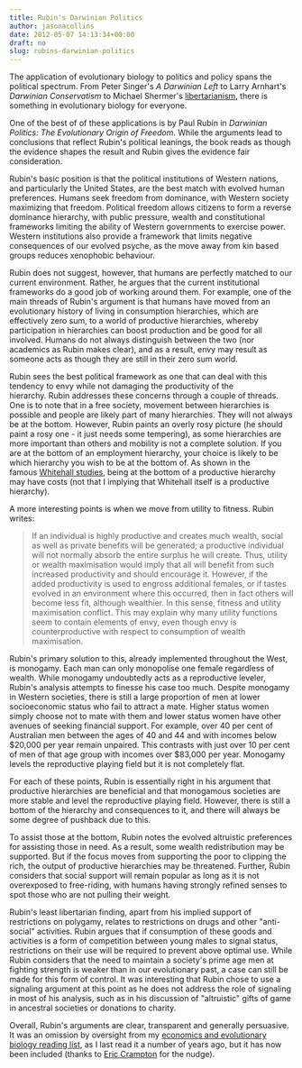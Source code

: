 ```yaml
---
title: Rubin's Darwinian Politics
author: jasonacollins
date: 2012-05-07 14:13:34+00:00
draft: no
slug: rubins-darwinian-politics
---
```


The application of evolutionary biology to politics and policy spans the political spectrum. From Peter Singer's *A Darwinian Left* to Larry Arnhart's *Darwinian Conservatism* to Michael Shermer's [libertarianism](http://www.cato-unbound.org/2011/09/06/michael-shermer/liberty-and-science/), there is something in evolutionary biology for everyone.

One of the best of of these applications is by Paul Rubin in *Darwinian Politics: The Evolutionary Origin of Freedom*. While the arguments lead to conclusions that reflect Rubin's political leanings, the book reads as though the evidence shapes the result and Rubin gives the evidence fair consideration.

Rubin's basic position is that the political institutions of Western nations, and particularly the United States, are the best match with evolved human preferences. Humans seek freedom from dominance, with Western society maximizing that freedom. Political freedom allows citizens to form a reverse dominance hierarchy, with public pressure, wealth and constitutional frameworks limiting the ability of Western governments to exercise power. Western institutions also provide a framework that limits negative consequences of our evolved psyche, as the move away from kin based groups reduces xenophobic behaviour.

Rubin does not suggest, however, that humans are perfectly matched to our current environment. Rather, he argues that the current institutional frameworks do a good job of working around them. For example, one of the main threads of Rubin's argument is that humans have moved from an evolutionary history of living in consumption hierarchies, which are effectively zero sum, to a world of productive hierarchies, whereby participation in hierarchies can boost production and be good for all involved. Humans do not always distinguish between the two (nor academics as Rubin makes clear), and as a result, envy may result as someone acts as though they are still in their zero sum world.

Rubin sees the best political framework as one that can deal with this tendency to envy while not damaging the productivity of the hierarchy. Rubin addresses these concerns through a couple of threads. One is to note that in a free society, movement between hierarchies is possible and people are likely part of many hierarchies. They will not always be at the bottom. However, Rubin paints an overly rosy picture (he should paint a rosy one - it just needs some tempering), as some hierarchies are more important than others and mobility is not a complete solution. If you are at the bottom of an employment hierarchy, your choice is likely to be which hierarchy you wish to be at the bottom of. As shown in the famous [Whitehall studies](http://en.wikipedia.org/wiki/Whitehall_Study), being at the bottom of a productive hierarchy may have costs (not that I implying that Whitehall itself is a productive hierarchy).

A more interesting points is when we move from utility to fitness. Rubin writes:

>If an individual is highly productive and creates much wealth, social as well as private benefits will be generated; a productive individual will not normally absorb the entire surplus he will create. Thus, utility or wealth maximisation would imply that all will benefit from such increased productivity and should encourage it. However, if the added productivity is used to engross additional females, or if tastes evolved in an environment where this occurred, then in fact others will become less fit, although wealthier. In this sense, fitness and utility maximisation conflict. This may explain why many utility functions seem to contain elements of envy, even though envy is counterproductive with respect to consumption of wealth maximisation.

Rubin's primary solution to this, already implemented throughout the West, is monogamy. Each man can only monopolise one female regardless of wealth. While monogamy undoubtedly acts as a reproductive leveler, Rubin's analysis attempts to finesse his case too much. Despite monogamy in Western societies, there is still a large proportion of men at lower socioeconomic status who fail to attract a mate. Higher status women simply choose not to mate with them and lower status women have other avenues of seeking financial support. For example, over 40 per cent of Australian men between the ages of 40 and 44 and with incomes below $20,000 per year remain unpaired. This contrasts with just over 10 per cent of men of that age group with incomes over $83,000 per year. Monogamy levels the reproductive playing field but it is not completely flat.

For each of these points, Rubin is essentially right in his argument that productive hierarchies are beneficial and that monogamous societies are more stable and level the reproductive playing field. However, there is still a bottom of the hierarchy and consequences to it, and there will always be some degree of pushback due to this.

To assist those at the bottom, Rubin notes the evolved altruistic preferences for assisting those in need. As a result, some wealth redistribution may be supported. But if the focus moves from supporting the poor to clipping the rich, the output of productive hierarchies may be threatened. Further, Rubin considers that social support will remain popular as long as it is not overexposed to free-riding, with humans having strongly refined senses to spot those who are not pulling their weight.

Rubin's least libertarian finding, apart from his implied support of restrictions on polygamy, relates to restrictions on drugs and other "anti-social" activities. Rubin argues that if consumption of these goods and activities is a form of competition between young males to signal status, restrictions on their use will be required to prevent above optimal use. While Rubin considers that the need to maintain a society's prime age men at fighting strength is weaker than in our evolutionary past, a case can still be made for this form of control. It was interesting that Rubin chose to use a signaling argument at this point as he does not address the role of signaling in most of his analysis, such as in his discussion of "altruistic" gifts of game in ancestral societies or donations to charity.

Overall, Rubin's arguments are clear, transparent and generally persuasive. It was an omission by oversight from my [economics and evolutionary biology reading list](https://www.jasoncollins.blog/economics-and-evolutionary-biology-reading-list/), as I last read it a number of years ago, but it has now been included (thanks to [Eric Crampton](http://offsettingbehaviour.blogspot.com/) for the nudge).
